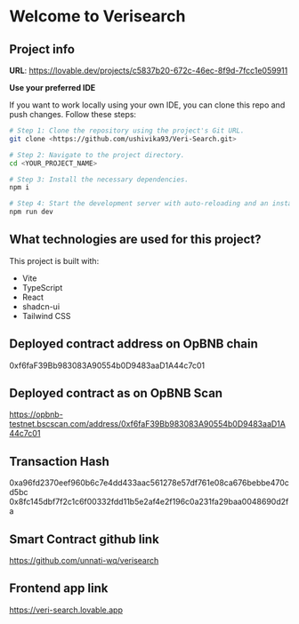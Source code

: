 # Welcome to Verisearch

## Project info

**URL**: https://lovable.dev/projects/c5837b20-672c-46ec-8f9d-7fcc1e059911


**Use your preferred IDE**

If you want to work locally using your own IDE, you can clone this repo and push changes.
Follow these steps:

```sh
# Step 1: Clone the repository using the project's Git URL.
git clone <https://github.com/ushivika93/Veri-Search.git>

# Step 2: Navigate to the project directory.
cd <YOUR_PROJECT_NAME>

# Step 3: Install the necessary dependencies.
npm i

# Step 4: Start the development server with auto-reloading and an instant preview.
npm run dev
```

## What technologies are used for this project?

This project is built with:

- Vite
- TypeScript
- React
- shadcn-ui
- Tailwind CSS

## Deployed contract address on OpBNB chain
0xf6faF39Bb983083A90554b0D9483aaD1A44c7c01

## Deployed contract as on OpBNB Scan
https://opbnb-testnet.bscscan.com/address/0xf6faF39Bb983083A90554b0D9483aaD1A44c7c01



## Transaction Hash
0xa96fd2370eef960b6c7e4dd433aac561278e57df761e08ca676bebbe470cd5bc
0x8fc145dbf7f2c1c6f00332fdd11b5e2af4e2f196c0a231fa29baa0048690d2fa



## Smart Contract github link

https://github.com/unnati-wq/verisearch

## Frontend app link

https://veri-search.lovable.app
